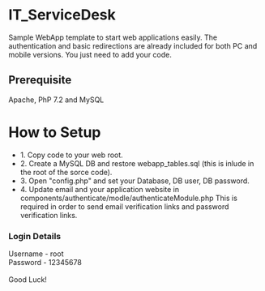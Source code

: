 # IT_ServiceDesk
Sample WebApp template to start web applications easily. The authentication and basic redirections are already included for both PC and mobile versions. You just need to add your code.

<h2>Prerequisite</h2>
Apache, PhP 7.2 and MySQL

<h1>How to Setup</h1>
<ul>
<li>1. Copy code to your web root.</li>
<li>2. Create a MySQL DB and restore webapp_tables.sql (this is inlude in the root of the sorce code).</li>
<li>3. Open "config.php" and set your Database, DB user, DB password.</li>
<li>4. Update email and your application website in components/authenticate/modle/authenticateModule.php
   This is required in order to send email verification links and password verification links.</li>
</ul>

<h3>Login Details</h3>
Username - root <br />
Password - 12345678
<br /><br />
Good Luck!
